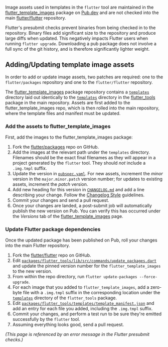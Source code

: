 Image assets used in templates in the `flutter` tool are maintained in the [flutter_template_images][fti_pkg] package on [Pub.dev][pub] and are not checked into the main [flutter/flutter][flutter_repo] repository.

Flutter's presubmit checks prevent binaries from being checked in to the repository. Binary files add significant size to the repository and produce large diffs when updated. This negatively impacts Flutter users when running `flutter upgrade`. Downloading a pub package does not involve a full sync of the git history, and is therefore significantly lighter weight.

## Adding/Updating template image assets

In order to add or update image assets, two patches are required: one to the `flutter/packages` repository and one to the `flutter/flutter` repository.

The [flutter_template_images][fti_repo] package repository contains a [`templates`][package_templates_dir] directory laid out identically to the [`templates`][tools_templates_dir] directory in the [flutter_tools][tools_repo] package in the main repository. Assets are first added to the flutter_template_images repo, which is then rolled into the main repository, where the template files and manifest must be updated.

### Add the assets to flutter_template_images

First, add the images to the flutter_template_images package:

1. Fork the [flutter/packages][packages_repo] repo on GitHub.
2. Add the images at the relevant path under the `templates` directory. Filenames should be the exact final filenames as they will appear in a project generated by the `flutter` tool. They should _not_ include a `.img.tmpl` suffix.
3. Update the version in [`pubspec.yaml`](https://github.com/flutter/packages/blob/main/packages/flutter_template_images/pubspec.yaml). For new assets, increment the _minor_ version in the `major.minor.patch` version number; for updates to existing assets, increment the _patch_ version.
4. Add new heading for this version in [`CHANGELOG.md`](https://github.com/flutter/packages/blob/main/packages/flutter_template_images/CHANGELOG.md) and add a line describing your change. Follow the [Changelog Style](../ecosystem/contributing/README.md#changelog-style) guidelines.
5. Commit your changes and send a pull request.
6. Once your changes are landed, a post-submit job will automatically publish the new version on Pub. You can verify this has occurred under the _Versions_ tab of the [flutter_template_images][fti_pkg] page.

### Update Flutter package dependencies

Once the updated package has been published on Pub, roll your changes into the main Flutter repository.

1. Fork the [flutter/flutter][flutter_repo] repo on GitHub.
2. Edit [`packages/flutter_tools/lib/src/commands/update_packages.dart`](https://github.com/flutter/flutter/blob/main/packages/flutter_tools/lib/src/commands/update_packages.dart) and update the pinned version number for the `flutter_template_images` to the new version.
3. From within the repo directory, run `flutter update-packages --force-upgrade`.
4. For each image that you added to `flutter_template_images`, add a zero-byte file with a `.img.tmpl` suffix in the corresponding location under the [`templates`][tools_templates_dir] directory of the `flutter_tools` package.
5. Edit [`packages/flutter_tools/templates/template_manifest.json`](https://github.com/flutter/flutter/blob/main/packages/flutter_tools/templates/template_manifest.json) and add an entry for each file you added, including the `.img.tmpl` suffix.
6. Commit your changes, and perform a test run to be sure they're emitted successfully by the `flutter` tool.
7. Assuming everything looks good, send a pull request.

_(This page is referenced by an error message in the Flutter presubmit checks.)_

[fti_pkg]: https://pub.dev/packages/flutter_template_images
[fti_repo]: https://github.com/flutter/packages/tree/main/packages/flutter_template_images
[pub]: https://pub.dev
[flutter_repo]: https://github.com/flutter/flutter
[packages_repo]: https://github.com/flutter/packages
[package_templates_dir]: https://github.com/flutter/packages/tree/main/packages/flutter_template_images/templates
[tools_templates_dir]: https://github.com/flutter/flutter/tree/main/packages/flutter_tools/templates
[tools_repo]: https://github.com/flutter/flutter/tree/main/packages/flutter_tools